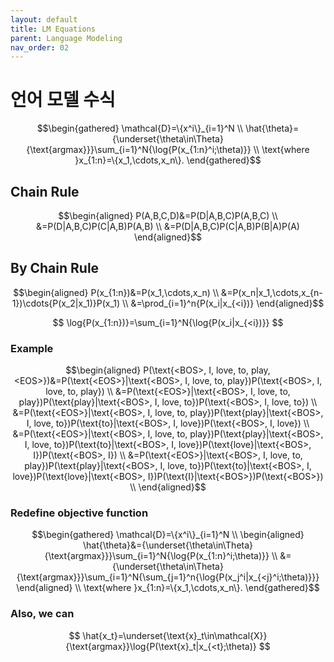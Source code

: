 ```yaml
---
layout: default
title: LM Equations
parent: Language Modeling
nav_order: 02
---
```


# 언어 모델 수식

$$\begin{gathered}
\mathcal{D}=\{x^i\}_{i=1}^N \\
\hat{\theta}={\underset{\theta\in\Theta}{\text{argmax}}}\sum_{i=1}^N{\log{P(x_{1:n}^i;\theta)}} \\
\text{where }x_{1:n}=\{x_1,\cdots,x_n\}.
\end{gathered}$$

## Chain Rule

$$\begin{aligned}
P(A,B,C,D)&=P(D|A,B,C)P(A,B,C) \\
&=P(D|A,B,C)P(C|A,B)P(A,B) \\
&=P(D|A,B,C)P(C|A,B)P(B|A)P(A)
\end{aligned}$$

## By Chain Rule

$$\begin{aligned}
P(x_{1:n})&=P(x_1,\cdots,x_n) \\
&=P(x_n|x_1,\cdots,x_{n-1})\cdots{P(x_2|x_1)}P(x_1) \\
&=\prod_{i=1}^n{P(x_i|x_{<i})}
\end{aligned}$$

$$
\log{P(x_{1:n})}=\sum_{i=1}^N{\log{P(x_i|x_{<i})}}
$$

### Example

$$\begin{aligned}
P(\text{<BOS>, I, love, to, play, <EOS>})&=P(\text{<EOS>}|\text{<BOS>, I, love, to, play})P(\text{<BOS>, I, love, to, play}) \\
&=P(\text{<EOS>}|\text{<BOS>, I, love, to, play})P(\text{play}|\text{<BOS>, I, love, to})P(\text{<BOS>, I, love, to}) \\
&=P(\text{<EOS>}|\text{<BOS>, I, love, to, play})P(\text{play}|\text{<BOS>, I, love, to})P(\text{to}|\text{<BOS>, I, love})P(\text{<BOS>, I, love}) \\
&=P(\text{<EOS>}|\text{<BOS>, I, love, to, play})P(\text{play}|\text{<BOS>, I, love, to})P(\text{to}|\text{<BOS>, I, love})P(\text{love}|\text{<BOS>, I})P(\text{<BOS>, I}) \\
&=P(\text{<EOS>}|\text{<BOS>, I, love, to, play})P(\text{play}|\text{<BOS>, I, love, to})P(\text{to}|\text{<BOS>, I, love})P(\text{love}|\text{<BOS>, I})P(\text{I}|\text{<BOS>})P(\text{<BOS>}) \\
\end{aligned}$$

### Redefine objective function

$$\begin{gathered}
\mathcal{D}=\{x^i\}_{i=1}^N \\
\begin{aligned}
\hat{\theta}&={\underset{\theta\in\Theta}{\text{argmax}}}\sum_{i=1}^N{\log{P(x_{1:n}^i;\theta)}} \\
&={\underset{\theta\in\Theta}{\text{argmax}}}\sum_{i=1}^N{\sum_{j=1}^n{\log{P(x_j^i|x_{<j}^i;\theta)}}}
\end{aligned} \\
\text{where }x_{1:n}=\{x_1,\cdots,x_n\}.
\end{gathered}$$

### Also, we can

$$
\hat{x_t}=\underset{\text{x}_t\in\mathcal{X}}{\text{argmax}}\log{P(\text{x}_t|x_{<t};\theta)}
$$
